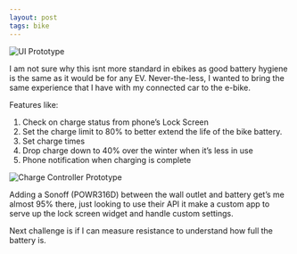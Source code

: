 ```yaml
---
layout: post
tags: bike
---
```



![UI Prototype](https://michaelmassie.com/assets/img/UIController.png)

I am not sure why this isnt more standard in ebikes as good battery hygiene is the same as it would be for any EV. Never-the-less, I wanted to bring the same experience that I have with my connected car to the e-bike.

Features like:
 1. Check on charge status from phone’s Lock Screen
 2. Set the charge limit to 80% to better extend the life of the bike battery.
 3. Set charge times
 4. Drop charge down to 40% over the winter when it’s less in use
 5. Phone notification when charging is complete

![Charge Controller Prototype](https://michaelmassie.com/assets/img/chargeController.jpeg)

Adding a Sonoff (POWR316D) between the  wall outlet and battery get’s me almost 95% there, just looking to use their API it make a custom app to serve up the lock screen widget and handle custom settings.

Next challenge is if I can measure resistance to understand how full the battery is. 

